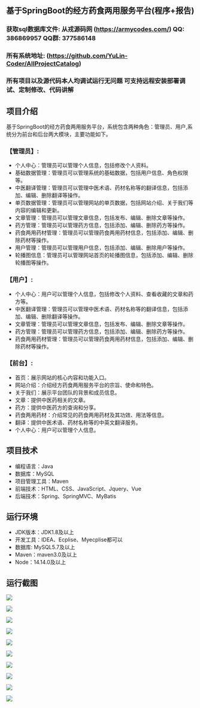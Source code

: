 ## 基于SpringBoot的经方药食两用服务平台(程序+报告)

###  获取sql数据库文件: 从戎源码网 (https://armycodes.com/) QQ: 386869957 QQ群: 377586148
###  所有系统地址: (https://github.com/YuLin-Coder/AllProjectCatalog) 
###  所有项目以及源代码本人均调试运行无问题 可支持远程安装部署调试、定制修改、代码讲解

## 项目介绍
基于SpringBoot的经方药食两用服务平台，系统包含两种角色：管理员、用户,系统分为前台和后台两大模块，主要功能如下。

### 【管理员】:
- 个人中心：管理员可以管理个人信息，包括修改个人资料。
- 基础数据管理：管理员可以管理系统的基础数据，包括用户信息、角色权限等。
- 中医翻译管理：管理员可以管理中医术语、药材名称等的翻译信息，包括添加、编辑、删除翻译等操作。
- 单页数据管理：管理员可以管理网站的单页数据，包括网站介绍、关于我们等内容的编辑和更新。
- 文章管理：管理员可以管理文章信息，包括发布、编辑、删除文章等操作。
- 药方管理：管理员可以管理药方信息，包括添加、编辑、删除药方等操作。
- 药食两用药材管理：管理员可以管理药食两用药材信息，包括添加、编辑、删除药材等操作。
- 用户管理：管理员可以管理用户信息，包括添加、编辑、删除用户等操作。
- 轮播图信息：管理员可以管理网站首页的轮播图信息，包括添加、编辑、删除轮播图等操作。

### 【用户】:
- 个人中心：用户可以管理个人信息，包括修改个人资料、查看收藏的文章和药方等。
- 中医翻译管理：管理员可以管理中医术语、药材名称等的翻译信息，包括添加、编辑、删除翻译等操作。
- 文章管理：管理员可以管理文章信息，包括发布、编辑、删除文章等操作。
- 药方管理：管理员可以管理药方信息，包括添加、编辑、删除药方等操作。
- 药食两用药材管理：管理员可以管理药食两用药材信息，包括添加、编辑、删除药材等操作。

### 【前台】:
- 首页：展示网站的核心内容和功能入口。
- 网站介绍：介绍经方药食两用服务平台的宗旨、使命和特色。
- 关于我们：展示平台团队的背景和成员信息。
- 文章：提供中医药相关的文章。
- 药方：提供中医药方的查询和分享。
- 药食两用药材：介绍常见的药食两用药材及其功效、用法等信息。
- 翻译：提供中医术语、药材名称等的中英文翻译服务。
- 个人中心：用户可以管理个人信息。

## 项目技术
- 编程语言：Java
- 数据库：MySQL
- 项目管理工具：Maven
- 前端技术：HTML、CSS、JavaScript、Jquery、Vue
- 后端技术：Spring、SpringMVC、MyBatis

## 运行环境
- JDK版本：JDK1.8及以上
- 开发工具：IDEA、Ecplise、Myecplise都可以
- 数据库: MySQL5.7及以上
- Maven：maven3.0及以上
- Node：14.14.0及以上

## 运行截图
![](screenshot/1.png)

![](screenshot/2.png)

![](screenshot/3.png)

![](screenshot/4.png)

![](screenshot/5.png)

![](screenshot/6.png)

![](screenshot/7.png)

![](screenshot/8.png)

![](screenshot/9.png)

![](screenshot/10.png)
